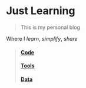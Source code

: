 # Just Learning

> This is my personal blog

Where I *learn*, *simplify*, *share*

> #### [Code](../learn-code/readme.md)
> #### [Tools](../learn-tools/readme.md)
> #### [Data](../learn-data/readme.md)
